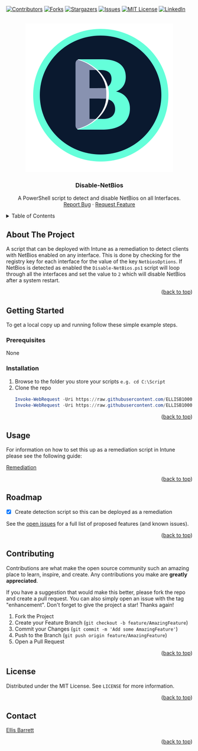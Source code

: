 <!-- Back to top link-->
<a name="readme-top"></a>

[![Contributors][contributors-shield]][contributors-url]
[![Forks][forks-shield]][forks-url]
[![Stargazers][stars-shield]][stars-url]
[![Issues][issues-shield]][issues-url]
[![MIT License][license-shield]][license-url]
[![LinkedIn][linkedin-shield]][linkedin-url]


<!-- PROJECT LOGO -->
<br />
<div align="center">
  <a href="https://github.com/ELLISB1000/Disable-NetBios">
    <img src="Public/logo.png" alt="Logo" width="400" height="400">
  </a>

<h3 align="center">Disable-NetBios</h3>

  <p align="center">
    A PowerShell script to detect and disable NetBios on all Interfaces.
    <br />
    <a href="https://github.com/ELLISB1000/Disable-NetBios/issues">Report Bug</a>
    ·
    <a href="https://github.com/ELLISB1000/Disable-NetBios/issues">Request Feature</a>
  </p>
</div>



<!-- TABLE OF CONTENTS -->
<details>
  <summary>Table of Contents</summary>
  <ol>
    <li>
      <a href="#about-the-project">About The Project</a>
    </li>
    <li>
      <a href="#getting-started">Getting Started</a>
      <ul>
        <li><a href="#prerequisites">Prerequisites</a></li>
        <li><a href="#installation">Installation</a></li>
      </ul>
    </li>
    <li><a href="#usage">Usage</a></li>
    <li><a href="#roadmap">Roadmap</a></li>
    <li><a href="#contributing">Contributing</a></li>
    <li><a href="#license">License</a></li>
    <li><a href="#contact">Contact</a></li>
    <li><a href="#acknowledgments">Acknowledgments</a></li>
  </ol>
</details>



<!-- ABOUT THE PROJECT -->
## About The Project

A script that can be deployed with Intune as a remediation to detect clients with NetBios enabled on any interface. This is done by checking for the registry key for each interface for the value of the key `NetbiosOptions`. If NetBios is detected as enabled the `Disable-NetBios.ps1` script will loop through all the interfaces and set the value to `2` which will disable NetBios after a system restart.

<p align="right">(<a href="#readme-top">back to top</a>)</p>


<!-- GETTING STARTED -->
## Getting Started

To get a local copy up and running follow these simple example steps.


### Prerequisites

None

### Installation

1. Browse to the folder you store your scripts `e.g. cd C:\Script`
2. Clone the repo
   ```powershell
   Invoke-WebRequest -Uri https://raw.githubusercontent.com/ELLISB1000/Disable-NetBios/main/Detect-NetBios.ps1 -OutFile .\Detect-NetBios.ps1
   Invoke-WebRequest -Uri https://raw.githubusercontent.com/ELLISB1000/Disable-NetBios/main/Disable-NetBios.ps1 -OutFile .\Disable-NetBios.ps1
   ```

<p align="right">(<a href="#readme-top">back to top</a>)</p>


<!-- USAGE EXAMPLES -->
## Usage

For information on how to set this up as a remediation script in Intune please see the following guide:

[Remediation](https://ellisbarrett.com/blog/Disable-NetBioss)

<p align="right">(<a href="#readme-top">back to top</a>)</p>


<!-- ROADMAP -->
## Roadmap

- [X] Create detection script so this can be deployed as a remediation

See the [open issues](https://github.com/ELLISB1000/Disable-NetBios/issues) for a full list of proposed features (and known issues).

<p align="right">(<a href="#readme-top">back to top</a>)</p>


<!-- CONTRIBUTING -->
## Contributing

Contributions are what make the open source community such an amazing place to learn, inspire, and create. Any contributions you make are **greatly appreciated**.

If you have a suggestion that would make this better, please fork the repo and create a pull request. You can also simply open an issue with the tag "enhancement".
Don't forget to give the project a star! Thanks again!

1. Fork the Project
2. Create your Feature Branch (`git checkout -b feature/AmazingFeature`)
3. Commit your Changes (`git commit -m 'Add some AmazingFeature'`)
4. Push to the Branch (`git push origin feature/AmazingFeature`)
5. Open a Pull Request

<p align="right">(<a href="#readme-top">back to top</a>)</p>


<!-- LICENSE -->
## License

Distributed under the MIT License. See `LICENSE` for more information.

<p align="right">(<a href="#readme-top">back to top</a>)</p>


<!-- CONTACT -->
## Contact

[Ellis Barrett](https://ellisbarrett.com)

<p align="right">(<a href="#readme-top">back to top</a>)</p>


<!-- MARKDOWN LINKS & IMAGES -->
<!-- https://www.markdownguide.org/basic-syntax/#reference-style-links -->
[contributors-shield]: https://img.shields.io/github/contributors/ELLISB1000/Disable-NetBios.svg?style=for-the-badge
[contributors-url]: https://github.com/ELLISB1000/Disable-NetBios/graphs/contributors
[forks-shield]: https://img.shields.io/github/forks/ELLISB1000/Disable-NetBios.svg?style=for-the-badge
[forks-url]: https://github.com/ELLISB1000/Disable-NetBios/network/members
[stars-shield]: https://img.shields.io/github/stars/ELLISB1000/Disable-NetBios.svg?style=for-the-badge
[stars-url]: https://github.com/ELLISB1000/Disable-NetBios/stargazers
[issues-shield]: https://img.shields.io/github/issues/ELLISB1000/Disable-NetBios.svg?style=for-the-badge
[issues-url]: https://github.com/ELLISB1000/Disable-NetBios/issues
[license-shield]: https://img.shields.io/github/license/ELLISB1000/Disable-NetBios.svg?style=for-the-badge
[license-url]: https://github.com/ELLISB1000/Disable-NetBios/blob/master/LICENSE
[linkedin-shield]: https://img.shields.io/badge/-LinkedIn-black.svg?style=for-the-badge&logo=linkedin&colorB=555
[linkedin-url]: https://linkedin.com/in/ellis-barrett
